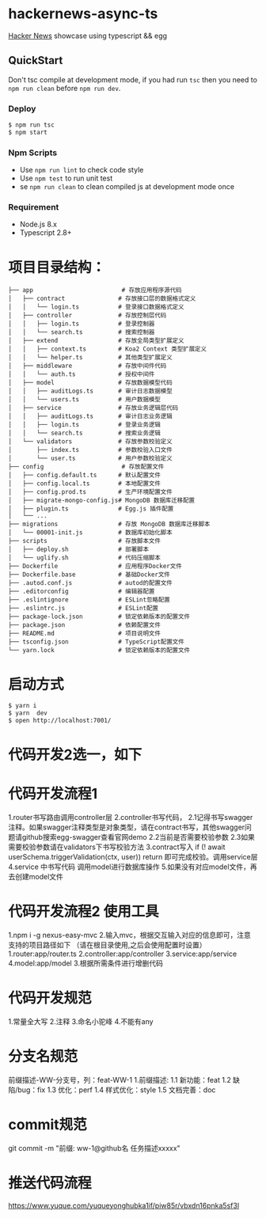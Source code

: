 # hackernews-async-ts

[Hacker News](https://news.ycombinator.com/) showcase using typescript && egg

## QuickStart



Don't tsc compile at development mode, if you had run `tsc` then you need to `npm run clean` before `npm run dev`.

### Deploy

```bash
$ npm run tsc
$ npm start
```

### Npm Scripts

- Use `npm run lint` to check code style
- Use `npm test` to run unit test
- se `npm run clean` to clean compiled js at development mode once

### Requirement

- Node.js 8.x
- Typescript 2.8+


# 项目目录结构：

```
├── app                         # 存放应用程序源代码
│   ├── contract               # 存放接口层的数据格式定义
│   │   └── login.ts           # 登录接口数据格式定义
│   ├── controller             # 存放控制层代码
│   │   ├── login.ts           # 登录控制器
│   │   └── search.ts          # 搜索控制器
│   ├── extend                 # 存放全局类型扩展定义
│   │   ├── context.ts         # Koa2 Context 类型扩展定义
│   │   └── helper.ts          # 其他类型扩展定义
│   ├── middleware             # 存放中间件代码
│   │   └── auth.ts            # 授权中间件
│   ├── model                  # 存放数据模型代码
│   │   ├── auditLogs.ts       # 审计日志数据模型
│   │   └── users.ts           # 用户数据模型
│   ├── service                # 存放业务逻辑层代码
│   │   ├── auditLogs.ts       # 审计日志业务逻辑
│   │   ├── login.ts           # 登录业务逻辑
│   │   └── search.ts          # 搜索业务逻辑
│   └── validators             # 存放参数校验定义
│       ├── index.ts           # 参数校验入口文件
│       └── user.ts            # 用户参数校验定义
├── config                      # 存放配置文件
│   ├── config.default.ts      # 默认配置文件
│   ├── config.local.ts        # 本地配置文件
│   ├── config.prod.ts         # 生产环境配置文件
│   ├── migrate-mongo-config.js# MongoDB 数据库迁移配置
│   ├── plugin.ts              # Egg.js 插件配置
│   └── ...
├── migrations                 # 存放 MongoDB 数据库迁移脚本
│   └── 00001-init.js          # 数据库初始化脚本
├── scripts                    # 存放脚本文件
│   ├── deploy.sh              # 部署脚本
│   └── uglify.sh              # 代码压缩脚本
├── Dockerfile                 # 应用程序Docker文件
├── Dockerfile.base            # 基础Docker文件
├── .autod.conf.js             # autod的配置文件
├── .editorconfig              # 编辑器配置
├── .eslintignore              # ESLint忽略配置
├── .eslintrc.js               # ESLint配置
├── package-lock.json          # 锁定依赖版本的配置文件
├── package.json               # 依赖配置文件
├── README.md                  # 项目说明文件
├── tsconfig.json              # TypeScript配置文件
└── yarn.lock                  # 锁定依赖版本的配置文件
```
# 启动方式

```bash
$ yarn i
$ yarn  dev
$ open http://localhost:7001/
```
# 代码开发2选一，如下
# 代码开发流程1
1.router书写路由调用controller层
2.controller书写代码，
2.1记得书写swagger注释。如果swagger注释类型是对象类型，请在contract书写，其他swagger问题请github搜索egg-swagger查看官网demo
2.2当前是否需要校验参数
2.3如果需要校验参数请在validators下书写校验方法
3.contract写入  if (! await userSchema.triggerValidation(ctx, user)) return 即可完成校验。调用service层
4.service 中书写代码 调用model进行数据库操作
5.如果没有对应model文件，再去创建model文件
# 代码开发流程2 使用工具
1.npm i -g nexus-easy-mvc
2.输入mvc，根据交互输入对应的信息即可，注意支持的项目路径如下 （请在根目录使用,之后会使用配置时设置）
  1.router:app/router.ts
  2.controller:app/controller
  3.service:app/service
  4.model:app/model
3.根据所需条件进行增删代码

# 代码开发规范
1.常量全大写
2.注释
3.命名小驼峰
4.不能有any
# 分支名规范
前缀描述-WW-分支号，列：feat-WW-1
1.前缀描述:
  1.1 新功能：feat
  1.2 缺陷/bug：fix
  1.3 优化：perf
  1.4 样式优化：style
  1.5 文档完善：doc
# commit规范
git commit -m "前缀: ww-1@github名 任务描述xxxxx"
# 推送代码流程
https://www.yuque.com/yuqueyonghubka1if/piw85r/vbxdn16pnka5sf3l

